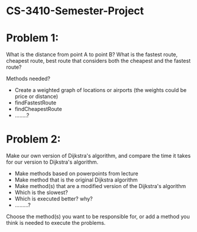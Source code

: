 # CS-3410-Semester-Project
# Problem 1: 
What is the distance from point A to point B? 
What is the fastest route, cheapest route, best route that considers both the cheapest and the fastest route? 

Methods needed?
  * Create a weighted graph of locations or airports (the weights could be price or distance)
  * findFastestRoute
  * findCheapestRoute
  * ........?


# Problem 2:
Make our own version of Dijkstra's algorithm, and compare the time it takes for our version to Dijkstra's algorithm.
  * Make methods based on powerpoints from lecture
  * Make method that is the original Dijkstra algorithm
  * Make method(s) that are a modified version of the Dijkstra's algorithm
  * Which is the slowest?
  * Which is executed better? why?
  * .........?

Choose the method(s) you want to be responsible for, or add a method you think is needed to execute the problems.
